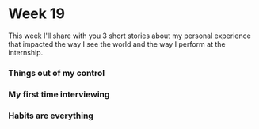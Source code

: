# Week 19
This week I'll share with you 3 short stories about my personal experience that impacted the way I see the world and the way I perform at the internship.

### Things out of my control

### My first time interviewing

### Habits are everything
